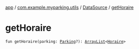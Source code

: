 [app](../../index.md) / [com.example.myparking.utils](../index.md) / [DataSource](index.md) / [getHoraire](./get-horaire.md)

# getHoraire

`fun getHoraire(parking: `[`Parking`](../../com.example.myparking.models/-parking/index.md)`?): `[`ArrayList`](https://kotlinlang.org/api/latest/jvm/stdlib/kotlin.collections/-array-list/index.html)`<`[`Horaire`](../../com.example.myparking.models/-horaire/index.md)`>`